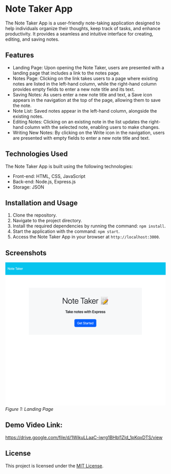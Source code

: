 # Note Taker App

The Note Taker App is a user-friendly note-taking application designed to help individuals organize their thoughts, keep track of tasks, and enhance productivity. It provides a seamless and intuitive interface for creating, editing, and saving notes.

## Features

- Landing Page: Upon opening the Note Taker, users are presented with a landing page that includes a link to the notes page.
- Notes Page: Clicking on the link takes users to a page where existing notes are listed in the left-hand column, while the right-hand column provides empty fields to enter a new note title and its text.
- Saving Notes: As users enter a new note title and text, a Save icon appears in the navigation at the top of the page, allowing them to save the note.
- Note List: Saved notes appear in the left-hand column, alongside the existing notes.
- Editing Notes: Clicking on an existing note in the list updates the right-hand column with the selected note, enabling users to make changes.
- Writing New Notes: By clicking on the Write icon in the navigation, users are presented with empty fields to enter a new note title and text.

## Technologies Used

The Note Taker App is built using the following technologies:

- Front-end: HTML, CSS, JavaScript
- Back-end: Node.js, Express.js
- Storage: JSON

## Installation and Usage

1. Clone the repository.
2. Navigate to the project directory.
3. Install the required dependencies by running the command: `npm install`.
4. Start the application with the command: `npm start`.
5. Access the Note Taker App in your browser at `http://localhost:3000`.

## Screenshots

![Landing Page](/public/assets/note_app.png)
*Figure 1: Landing Page*

## Demo Video Link:
https://drive.google.com/file/d/1WikuLLaaC-iwrg1BHbl1ZId_1pKqxDTS/view

## License

This project is licensed under the [MIT License](LICENSE).

